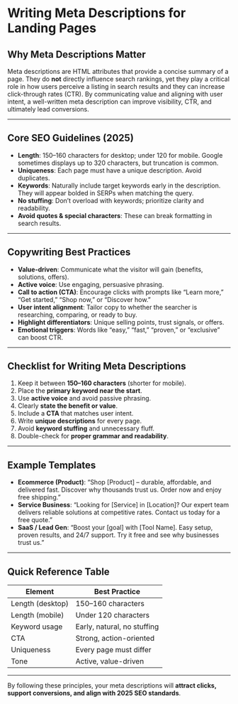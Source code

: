 # Writing Meta Descriptions for Landing Pages

## Why Meta Descriptions Matter

Meta descriptions are HTML attributes that provide a concise summary of a page. They do **not** directly influence search rankings, yet they play a critical role in how users perceive a listing in search results and they can increase click-through rates (CTR). By communicating value and aligning with user intent, a well-written meta description can improve visibility, CTR, and ultimately lead conversions.

---

## Core SEO Guidelines (2025)

- **Length**: 150–160 characters for desktop; under 120 for mobile. Google sometimes displays up to 320 characters, but truncation is common.  
- **Uniqueness**: Each page must have a unique description. Avoid duplicates.  
- **Keywords**: Naturally include target keywords early in the description. They will appear bolded in SERPs when matching the query.  
- **No stuffing**: Don’t overload with keywords; prioritize clarity and readability.  
- **Avoid quotes & special characters**: These can break formatting in search results.  

---

## Copywriting Best Practices

- **Value-driven**: Communicate what the visitor will gain (benefits, solutions, offers).  
- **Active voice**: Use engaging, persuasive phrasing.  
- **Call to action (CTA)**: Encourage clicks with prompts like “Learn more,” “Get started,” “Shop now,” or “Discover how.”  
- **User intent alignment**: Tailor copy to whether the searcher is researching, comparing, or ready to buy.  
- **Highlight differentiators**: Unique selling points, trust signals, or offers.  
- **Emotional triggers**: Words like “easy,” “fast,” “proven,” or “exclusive” can boost CTR.  

---

## Checklist for Writing Meta Descriptions

1. Keep it between **150–160 characters** (shorter for mobile).  
2. Place the **primary keyword near the start**.  
3. Use **active voice** and avoid passive phrasing.  
4. Clearly **state the benefit or value**.  
5. Include a **CTA** that matches user intent.  
6. Write **unique descriptions** for every page.  
7. Avoid **keyword stuffing** and unnecessary fluff.  
8. Double-check for **proper grammar and readability**.  

---

## Example Templates

- **Ecommerce (Product)**: “Shop [Product] – durable, affordable, and delivered fast. Discover why thousands trust us. Order now and enjoy free shipping.”  
- **Service Business**: “Looking for [Service] in [Location]? Our expert team delivers reliable solutions at competitive rates. Contact us today for a free quote.”  
- **SaaS / Lead Gen**: “Boost your [goal] with [Tool Name]. Easy setup, proven results, and 24/7 support. Try it free and see why businesses trust us.”  

---

## Quick Reference Table

| Element        | Best Practice |
|----------------|---------------|
| Length (desktop) | 150–160 characters |
| Length (mobile)  | Under 120 characters |
| Keyword usage    | Early, natural, no stuffing |
| CTA              | Strong, action-oriented |
| Uniqueness       | Every page must differ |
| Tone             | Active, value-driven |

---

By following these principles, your meta descriptions will **attract clicks, support conversions, and align with 2025 SEO standards**.
